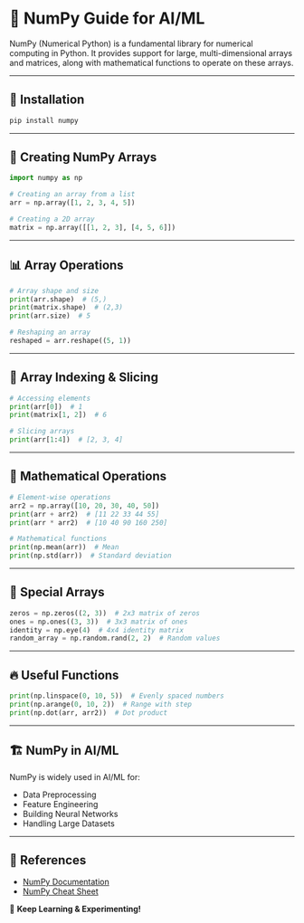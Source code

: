 # 📌 NumPy Guide for AI/ML

NumPy (Numerical Python) is a fundamental library for numerical computing in Python. It provides support for large, multi-dimensional arrays and matrices, along with mathematical functions to operate on these arrays.

---

## 📌 Installation
```bash
pip install numpy
```

---

## 🔢 Creating NumPy Arrays
```python
import numpy as np

# Creating an array from a list
arr = np.array([1, 2, 3, 4, 5])

# Creating a 2D array
matrix = np.array([[1, 2, 3], [4, 5, 6]])
```

---

## 📊 Array Operations
```python
# Array shape and size
print(arr.shape)  # (5,)
print(matrix.shape)  # (2,3)
print(arr.size)  # 5

# Reshaping an array
reshaped = arr.reshape((5, 1))
```

---

## 🔄 Array Indexing & Slicing
```python
# Accessing elements
print(arr[0])  # 1
print(matrix[1, 2])  # 6

# Slicing arrays
print(arr[1:4])  # [2, 3, 4]
```

---

## 🔢 Mathematical Operations
```python
# Element-wise operations
arr2 = np.array([10, 20, 30, 40, 50])
print(arr + arr2)  # [11 22 33 44 55]
print(arr * arr2)  # [10 40 90 160 250]

# Mathematical functions
print(np.mean(arr))  # Mean
print(np.std(arr))  # Standard deviation
```

---

## 📏 Special Arrays
```python
zeros = np.zeros((2, 3))  # 2x3 matrix of zeros
ones = np.ones((3, 3))  # 3x3 matrix of ones
identity = np.eye(4)  # 4x4 identity matrix
random_array = np.random.rand(2, 2)  # Random values
```

---

## 🔥 Useful Functions
```python
print(np.linspace(0, 10, 5))  # Evenly spaced numbers
print(np.arange(0, 10, 2))  # Range with step
print(np.dot(arr, arr2))  # Dot product
```

---

## 🏗️ NumPy in AI/ML
NumPy is widely used in AI/ML for:
- Data Preprocessing
- Feature Engineering
- Building Neural Networks
- Handling Large Datasets

---

## 📜 References
- [NumPy Documentation](https://numpy.org/doc/)
- [NumPy Cheat Sheet](https://www.datacamp.com/community/blog/python-numpy-cheat-sheet)

🚀 **Keep Learning & Experimenting!**
